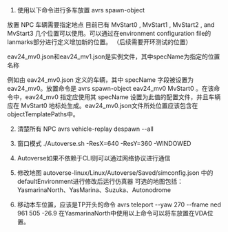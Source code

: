 1. 使用以下命令进行多车放置
avrs spawn-object

放置 NPC 车辆需要指定地点
目前已有 MvStart0 , MvStart1 , MvStart2 , and MvStart3 几个位置可以使用。可以通过在environment configuration file的lanmarks部分进行定义增加新的位置。
（后续需要开环测试的位置）

eav24_mv0.json和eav24_mv1.json是实例文件，其中specName为指定的位置名称

例如由 eav24_mv0.json 定义的车辆，其中 specName 字段被设置为 eav24_mv0。放置命令是 avrs spawn-object eav24_mv0 MvStart0 。在该命令中，eav24_mv0 指定应使用其 specName 设置为此值的配置文件，并且车辆应在 MvStart0 地标处生成。eav24_mv0.json文件所处位置应该包含在objectTemplatePaths中。 

2. 清楚所有 NPC
avrs vehicle-replay despawn --all

3. 窗口模式
./Autoverse.sh -ResX=640 -ResY=360 -WINDOWED

4. Autoverse如果不依赖于CLI则可以通过网络协议进行通信
   
5. 修改地图
   autoverse-linux/Linux/Autoverse/Saved/simconfig.json
   中的defaultEnvironment进行修改后运行仿真器
   可选的地图包括：
   YasmarinaNorth、YasMarina、Suzuka、Autonodrome

6. 移动本车位置，应该是TP开头的命令
 avrs teleport --yaw 270 --frame ned 961 505 -26.9
 在YasmarinaNorth中使用以上命令可以将车放置在VDA位置。